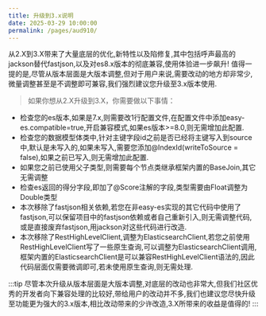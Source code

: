 ```yaml
---
title: 升级到3.x说明
date: 2025-03-29 10:00:00
permalink: /pages/aud910/
---
```

从2.X到3.X带来了大量底层的优化,新特性以及陷修复,其中包括呼声最高的jackson替代fastjson,以及对es8.x版本的彻底兼容,使用体验进一步飙升!
值得一提的是,尽管从版本层面是大版本调整,但对于用户来说,需要改动的地方却非常少,微量调整甚至是不调整即可兼容,我们强烈建议您升级至3.x版本使用.
> 如果你想从2.X升级到3.X，你需要做以下事情：

* 检查您的es版本,如果是7.x,则需要改1行配置文件,在配置文件中添加easy-es.compatible=true,开启兼容模式,如果es版本>=8.0,则无需增加此配置.
* 检查您的数据模型体类中,针对主键字段id之前是否已经将主键写入到source中,默认是未写入的,如果未写入,需要您添加@IndexId(writeToSource = false),如果之前已写入,则无需增加此配置.
* 如果您之前已使用父子类型,则需要每个节点类继承框架内置的BaseJoin,其它无需调整
* 检查es返回的得分字段,即加了@Score注解的字段,类型需要由Float调整为Double类型
* 本次移除了fastjson相关依赖,若您在非easy-es实现的其它代码中使用了fastjson,可以保留项目中的fastjson依赖或者自己重新引入,则无需调整代码,或是直接废弃fastjson,用jackson对这些代码进行改造.
* 本次移除了RestHighLevelClient,调整为ElasticsearchClient,若您之前使用RestHighLevelClient写了一些原生查询,可以调整为ElasticsearchClient调用,框架内置的ElasticsearchClient是可以兼容RestHighLevelClient语法的,因此代码层面仅需要微调即可,若未使用原生查询,则无需处理.

:::tip
尽管本次升级从版本层面是大版本调整,对底层的改动也非常大,但我们社区优秀的开发者向下兼容处理的比较好,带给用户的改动并不多,我们也建议您尽快升级至功能更为强大的3.x版本,相比改动带来的少许改造,3.X所带来的收益是值得的!
:::